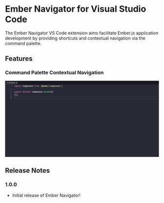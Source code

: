 # Ember Navigator for Visual Studio Code

The Ember Navigator VS Code extension aims facilitate Ember.js application development by providing shortcuts and contextual navigation via the command palette.

## Features

### Command Palette Contextual Navigation
![Command Palette Contextual Navigation](images/ember-navigator-contextual-navigations.gif)

## Release Notes

### 1.0.0
- Initial release of Ember Navigator!